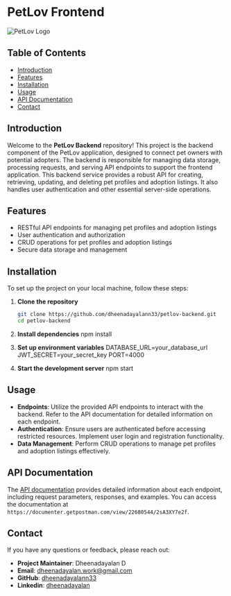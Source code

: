 # PetLov Frontend

![PetLov Logo](https://img.icons8.com/?size=100&id=GzyPUsSOh1UV&format=png&color=000000)  

## Table of Contents
  - [Introduction](#introduction)
  - [Features](#features)
  - [Installation](#installation)
  - [Usage](#usage)
  - [API Documentation](#api-documentation)
  - [Contact](#contact)

## Introduction
Welcome to the **PetLov Backend** repository! This project is the backend component of the PetLov application, designed to connect pet owners with potential adopters. The backend is responsible for managing data storage, processing requests, and serving API endpoints to support the frontend application.
This backend service provides a robust API for creating, retrieving, updating, and deleting pet profiles and adoption listings. It also handles user authentication and other essential server-side operations.

## Features
- RESTful API endpoints for managing pet profiles and adoption listings
- User authentication and authorization
- CRUD operations for pet profiles and adoption listings
- Secure data storage and management

## Installation
To set up the project on your local machine, follow these steps:

1. **Clone the repository**
   ```bash
   git clone https://github.com/dheenadayalann33/petlov-backend.git
   cd petlov-backend
2. **Install dependencies**
   npm install
   
4. **Set up environment variables**
  DATABASE_URL=your_database_url
  JWT_SECRET=your_secret_key
  PORT=4000

6. **Start the development server**
   npm start


## Usage
- **Endpoints**: Utilize the provided API endpoints to interact with the backend. Refer to the API documentation for detailed information on each endpoint.
- **Authentication**: Ensure users are authenticated before accessing restricted resources. Implement user login and registration functionality.
- **Data Management**: Perform CRUD operations to manage pet profiles and adoption listings effectively.

## API Documentation
The [API documentation](https://documenter.getpostman.com/view/22680544/2sA3XY7e2f) provides detailed information about each endpoint, including request parameters, responses, and examples. You can access the documentation at `https://documenter.getpostman.com/view/22680544/2sA3XY7e2f`.

## Contact
If you have any questions or feedback, please reach out:
- **Project Maintainer**: Dheenadayalan D
- **Email**: [dheenadayalan.work@gmail.com](mailto:dheenadayalan.work@gmail.com)
- **GitHub**: [dheenadayalann33](https://github.com/dheenadayalann33)
- **Linkedin**: [dheenadayalan](https://www.linkedin.com/in/dheena-dayalan-b8829220b/)

